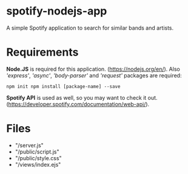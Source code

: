 # spotify-nodejs-app
A simple Spotify application to search for similar bands and artists.

# Requirements
__Node.JS__ is required for this application. (https://nodejs.org/en/). Also _'express'_, _'async'_, _'body-parser'_ and _'request'_ packages are required:

`npm init
npm install [package-name] --save`

__Spotify API__ is used as well, so you may want to check it out. (https://developer.spotify.com/documentation/web-api/).

# Files
* "/server.js"
* "/public/script.js"
* "/public/style.css"
* "/views/index.ejs"
